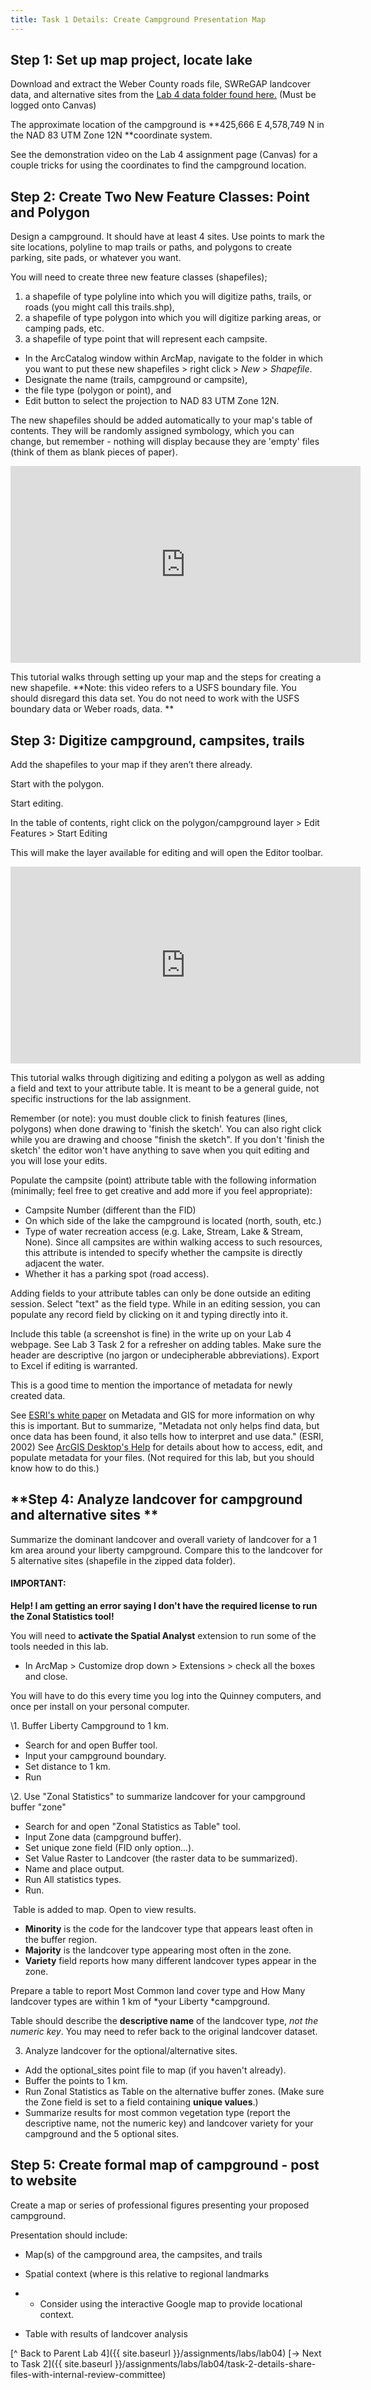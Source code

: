 ```yaml
---
title: Task 1 Details: Create Campground Presentation Map
---
```


## **Step 1:  Set up map project, locate lake**

Download and extract the Weber County roads file, SWReGAP landcover data, and alternative sites from the [Lab 4 data folder found here.](https://usu.instructure.com/files/63543224/download?download_frd=1) (Must be logged onto Canvas) 

The approximate location of the campground is **425,666 E 4,578,749 N in the NAD 83 UTM Zone 12N **coordinate system. 

See the demonstration video on the Lab 4 assignment page (Canvas) for a couple tricks for using the coordinates to find the campground location.

## **Step 2:  Create Two New Feature Classes: Point and Polygon**

Design a campground.  It should have at least 4 sites. Use points to mark the site locations, polyline to map trails or paths, and polygons to create parking, site pads, or whatever you want.  

You will need to create three new feature classes (shapefiles); 

1. a shapefile of type polyline into which you will digitize paths, trails, or roads (you might call this trails.shp),
2. a shapefile of type polygon into which you will digitize parking areas, or camping pads, etc.
3. a shapefile of type point that will represent each campsite.

- In the ArcCatalog window within ArcMap, navigate to the folder in which you want to put these new shapefiles > right click > *New > Shapefile*.  
- Designate the name (trails, campground or campsite), 
- the file type (polygon or point), and 
- Edit button to select the projection to NAD 83 UTM Zone 12N. 

The new shapefiles should be added automatically to your map's table of contents.  They will be randomly assigned symbology, which you can change, but remember - nothing will display because they are 'empty' files (think of them as blank pieces of paper).

<iframe width="560" height="315" src="https://www.youtube.com/embed/YC2ErR4o604" frameborder="0" allowfullscreen></iframe>

This tutorial walks through setting up your map and the steps for creating a new shapefile.  **Note: this video refers to a USFS boundary file. You should disregard this data set.  You do not need to work with the USFS boundary data or Weber roads, data.  **

## **Step 3:  Digitize campground, campsites, trails**

Add the shapefiles to your map if they aren’t there already.

Start with the polygon.  

Start editing.  

In the table of contents, right click on the polygon/campground layer > Edit Features > Start Editing

This will make the layer available for editing and will open the Editor toolbar.

<iframe width="560" height="315" src="https://www.youtube.com/embed/cepuQws6feY" frameborder="0" allowfullscreen></iframe>

This tutorial walks through digitizing and editing a polygon as well as adding a field and text to your attribute table.  It is meant to be a general guide, not specific instructions for the lab assignment.

Remember (or note): you must double click to finish features (lines, polygons) when done drawing to 'finish the sketch'.  You can also right click while you are drawing and choose "finish the sketch".  If you don't 'finish the sketch' the editor won't have anything to save when you quit editing and you will lose your edits.

Populate the campsite (point) attribute table with the following information (minimally; feel free to get creative and add more if you feel appropriate):

- Campsite Number (different than the FID)
- On which side of the lake the campground is located (north, south, etc.)
- Type of water recreation access (e.g. Lake, Stream, Lake & Stream, None). Since all campsites are within walking access to such resources, this attribute is intended to specify whether the campsite is directly adjacent the water.
- Whether it has a parking spot (road access).

Adding fields to your attribute tables can only be done outside an editing session.  Select "text" as the field type.  While in an editing session, you can populate any record field by clicking on it and typing directly into it. 

Include this table (a screenshot is fine) in the write up on your Lab 4 webpage.  See Lab 3 Task 2 for a refresher on adding tables.  Make sure the header are descriptive (no jargon or undecipherable abbreviations).  Export to Excel if editing is warranted.

This is a good time to mention the importance of metadata for newly created data.

See [ESRI's white paper](http://www.esri.com/library/whitepapers/pdfs/metadata-and-gis.pdf) on Metadata and GIS for more information on why this is important.  But to summarize, "Metadata not only helps find data, but once data has been found, it also tells how to interpret and use data." (ESRI, 2002)  See [ArcGIS Desktop's Help](http://help.arcgis.com/en/arcgisdesktop/10.0/help/index.html#/Editing_metadata/003t0000000n000000/) for details about how to access, edit, and populate metadata for your files.  (Not required for this lab, but you should know how to do this.)

## **Step 4:  Analyze landcover for campground and alternative sites **

Summarize the dominant landcover and overall variety of landcover for a 1 km area around your liberty campground.  Compare this to the landcover for 5 alternative sites (shapefile in the zipped data folder).

#### IMPORTANT:

**Help! I am getting an error saying I don't have the required license to run the Zonal Statistics tool!**

You will need to **activate the Spatial Analyst** extension to run some of the tools needed in this lab.

- In ArcMap > Customize drop down > Extensions > check all the boxes and close.

You will have to do this every time you log into the Quinney computers, and once per install on your personal computer.

\1. Buffer Liberty Campground to 1 km.

- Search for and open Buffer tool. 
- Input your campground boundary. 
- Set distance to 1 km.  
- Run

\2. Use "Zonal Statistics" to summarize landcover for your campground buffer "zone"

- Search for and open "Zonal Statistics as Table" tool.  
- Input Zone data (campground buffer).  
- Set unique zone field (FID only option...).  
- Set Value Raster to Landcover (the raster data to be summarized).  
- Name and place output.  
- Run All statistics types.
- Run.

​    Table is added to map. Open to view results.  

- **Minority** is the code for the landcover type that appears least often in the buffer region.  
- **Majority** is the landcover type appearing most often in the zone. 
- **Variety** field reports how many different landcover types appear in the zone. 

Prepare a table to report Most Common land cover type and How Many landcover types are within 1 km of *your  Liberty *campground.

Table should describe the **descriptive name** of the landcover type, *not the numeric key*. You may need to refer back to the original landcover dataset.

3.  Analyze landcover for the optional/alternative sites.

- Add the optional_sites point file to map (if you haven't already). 
- Buffer the points to 1 km.
- Run Zonal Statistics as Table on the alternative buffer zones.  (Make sure the Zone field is set to a field   containing **unique values**.)  
- Summarize results for most common vegetation type (report the descriptive name, not the numeric key) and landcover variety for your campground and the 5 optional sites.  

## **Step 5:  Create formal map of campground - post to website**

Create a map or series of professional figures presenting your proposed campground. 

Presentation should include:

- Map(s) of the campground area, the campsites, and trails 

- Spatial context (where is this relative to regional landmarks

- - Consider using the interactive Google map to provide locational context.

- Table with results of landcover analysis

[^ Back to Parent Lab 4]({{ site.baseurl }}/assignments/labs/lab04)                                           [-> Next to Task 2]({{ site.baseurl }}/assignments/labs/lab04/task-2-details-share-files-with-internal-review-committee)  

